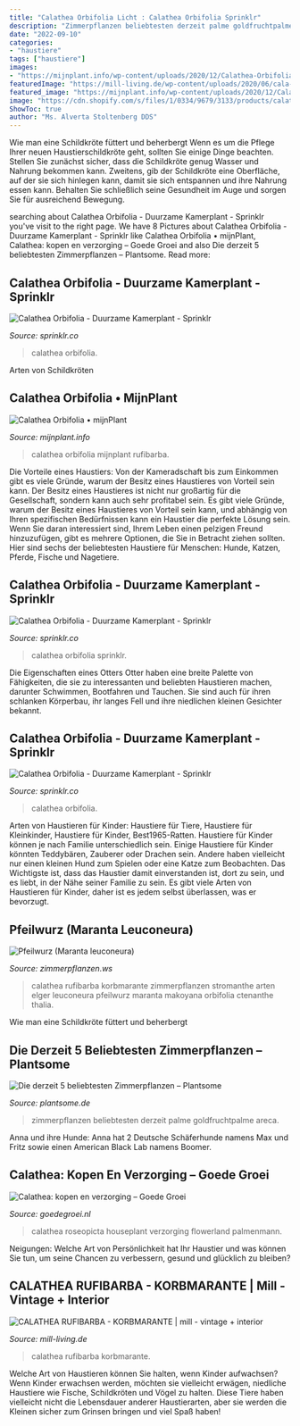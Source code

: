 ```yaml
---
title: "Calathea Orbifolia Licht : Calathea Orbifolia Sprinklr"
description: "Zimmerpflanzen beliebtesten derzeit palme goldfruchtpalme areca"
date: "2022-09-10"
categories:
- "haustiere"
tags: ["haustiere"]
images:
- "https://mijnplant.info/wp-content/uploads/2020/12/Calathea-Orbifolia.jpg"
featuredImage: "https://mill-living.de/wp-content/uploads/2020/06/cala-2-2048x2048.jpg"
featured_image: "https://mijnplant.info/wp-content/uploads/2020/12/Calathea-Orbifolia.jpg"
image: "https://cdn.shopify.com/s/files/1/0334/9679/3133/products/calathea-orbifolia-03_2000x2000.progressive.jpg?v=1600702179"
ShowToc: true
author: "Ms. Alverta Stoltenberg DDS"
---
```



Wie man eine Schildkröte füttert und beherbergt
Wenn es um die Pflege Ihrer neuen Haustierschildkröte geht, sollten Sie einige Dinge beachten. Stellen Sie zunächst sicher, dass die Schildkröte genug Wasser und Nahrung bekommen kann. Zweitens, gib der Schildkröte eine Oberfläche, auf der sie sich hinlegen kann, damit sie sich entspannen und ihre Nahrung essen kann. Behalten Sie schließlich seine Gesundheit im Auge und sorgen Sie für ausreichend Bewegung.

	

		
searching about Calathea Orbifolia - Duurzame Kamerplant - Sprinklr you've visit to the right page. We have 8 Pictures about Calathea Orbifolia - Duurzame Kamerplant - Sprinklr like Calathea Orbifolia • mijnPlant, Calathea: kopen en verzorging – Goede Groei and also Die derzeit 5 beliebtesten Zimmerpflanzen – Plantsome. Read more:
		
    
## Calathea Orbifolia - Duurzame Kamerplant - Sprinklr

<img loading=lazy src="https://cdn.shopify.com/s/files/1/0334/9679/3133/products/Calathea-orbifolia-terracotta-pot-grijs_2000x2000.jpg?v=1600702179" onerror="this.onerror=null;this.src='https://tse3.mm.bing.net/th?id=OIP.yVV5mgiC9DbDDsqOVEsTygHaHa&amp;pid=15.1';" alt="Calathea Orbifolia - Duurzame Kamerplant - Sprinklr">

_Source: sprinklr.co_

>calathea orbifolia. 

	

Arten von Schildkröten

    
## Calathea Orbifolia • MijnPlant

<img loading=lazy src="https://mijnplant.info/wp-content/uploads/2020/12/Calathea-Orbifolia.jpg" onerror="this.onerror=null;this.src='https://tse3.mm.bing.net/th?id=OIP.1_jdBG_yHj5IYRwxlaOUhwHaE8&amp;pid=15.1';" alt="Calathea Orbifolia • mijnPlant">

_Source: mijnplant.info_

>calathea orbifolia mijnplant rufibarba. 

	

Die Vorteile eines Haustiers: Von der Kameradschaft bis zum Einkommen gibt es viele Gründe, warum der Besitz eines Haustieres von Vorteil sein kann.
Der Besitz eines Haustieres ist nicht nur großartig für die Gesellschaft, sondern kann auch sehr profitabel sein. Es gibt viele Gründe, warum der Besitz eines Haustieres von Vorteil sein kann, und abhängig von Ihren spezifischen Bedürfnissen kann ein Haustier die perfekte Lösung sein. Wenn Sie daran interessiert sind, Ihrem Leben einen pelzigen Freund hinzuzufügen, gibt es mehrere Optionen, die Sie in Betracht ziehen sollten. Hier sind sechs der beliebtesten Haustiere für Menschen: Hunde, Katzen, Pferde, Fische und Nagetiere.

    
## Calathea Orbifolia - Duurzame Kamerplant - Sprinklr

<img loading=lazy src="https://cdn.shopify.com/s/files/1/0334/9679/3133/products/calathea-orbifolia-03_2000x2000.progressive.jpg?v=1600702179" onerror="this.onerror=null;this.src='https://tse3.mm.bing.net/th?id=OIP.h0RCozIgUqAF6vw3w2U4bwHaHa&amp;pid=15.1';" alt="Calathea Orbifolia - Duurzame Kamerplant - Sprinklr">

_Source: sprinklr.co_

>calathea orbifolia sprinklr. 

	

Die Eigenschaften eines Otters
Otter haben eine breite Palette von Fähigkeiten, die sie zu interessanten und beliebten Haustieren machen, darunter Schwimmen, Bootfahren und Tauchen. Sie sind auch für ihren schlanken Körperbau, ihr langes Fell und ihre niedlichen kleinen Gesichter bekannt.

    
## Calathea Orbifolia - Duurzame Kamerplant - Sprinklr

<img loading=lazy src="https://cdn.shopify.com/s/files/1/0334/9679/3133/products/Calathea-orbifolia-terracotta-pot-maan_800x800_crop_center.jpg?v=1600702179" onerror="this.onerror=null;this.src='https://tse1.mm.bing.net/th?id=OIP.J9ooy4Lc0oHVo2nFB8EIaAHaHa&amp;pid=15.1';" alt="Calathea Orbifolia - Duurzame Kamerplant - Sprinklr">

_Source: sprinklr.co_

>calathea orbifolia. 

	

Arten von Haustieren für Kinder: Haustiere für Tiere, Haustiere für Kleinkinder, Haustiere für Kinder, Best1965-Ratten.
Haustiere für Kinder können je nach Familie unterschiedlich sein. Einige Haustiere für Kinder könnten Teddybären, Zauberer oder Drachen sein. Andere haben vielleicht nur einen kleinen Hund zum Spielen oder eine Katze zum Beobachten. Das Wichtigste ist, dass das Haustier damit einverstanden ist, dort zu sein, und es liebt, in der Nähe seiner Familie zu sein. Es gibt viele Arten von Haustieren für Kinder, daher ist es jedem selbst überlassen, was er bevorzugt.

    
## Pfeilwurz (Maranta Leuconeura)

<img loading=lazy src="https://zimmerpflanzen.ws/wp-content/uploads/2008/11/calathea-rufibarba.jpg" onerror="this.onerror=null;this.src='https://tse1.mm.bing.net/th?id=OIP.16-v0DLnqHSF774JjVRn_wHaEo&amp;pid=15.1';" alt="Pfeilwurz (Maranta leuconeura)">

_Source: zimmerpflanzen.ws_

>calathea rufibarba korbmarante zimmerpflanzen stromanthe arten elger leuconeura pfeilwurz maranta makoyana orbifolia ctenanthe thalia. 

	

Wie man eine Schildkröte füttert und beherbergt

    
## Die Derzeit 5 Beliebtesten Zimmerpflanzen – Plantsome

<img loading=lazy src="https://cdn.shopify.com/s/files/1/0761/9483/files/Calathea_9a224665-5910-40a7-a88b-f33030fcd7e6_large.jpg?v=1551867141" onerror="this.onerror=null;this.src='https://tse2.mm.bing.net/th?id=OIP.CXfIawjuDYJItd3FufTRMwHaHc&amp;pid=15.1';" alt="Die derzeit 5 beliebtesten Zimmerpflanzen – Plantsome">

_Source: plantsome.de_

>zimmerpflanzen beliebtesten derzeit palme goldfruchtpalme areca. 

	

Anna und ihre Hunde: Anna hat 2 Deutsche Schäferhunde namens Max und Fritz sowie einen American Black Lab namens Boomer.

    
## Calathea: Kopen En Verzorging – Goede Groei

<img loading=lazy src="https://goedegroei.nl/wp-content/uploads/Calathea-roseopicta-2-Sh-981.jpg" onerror="this.onerror=null;this.src='https://tse4.mm.bing.net/th?id=OIP.T6e0Y5Iqua8Y9xr0tdbCfQHaFj&amp;pid=15.1';" alt="Calathea: kopen en verzorging – Goede Groei">

_Source: goedegroei.nl_

>calathea roseopicta houseplant verzorging flowerland palmenmann. 

	

Neigungen: Welche Art von Persönlichkeit hat Ihr Haustier und was können Sie tun, um seine Chancen zu verbessern, gesund und glücklich zu bleiben?

    
## CALATHEA RUFIBARBA - KORBMARANTE | Mill - Vintage + Interior

<img loading=lazy src="https://mill-living.de/wp-content/uploads/2020/06/cala-2-2048x2048.jpg" onerror="this.onerror=null;this.src='https://tse4.mm.bing.net/th?id=OIP.zgyqgIphLOPjiGNu6oBfhgHaHa&amp;pid=15.1';" alt="CALATHEA RUFIBARBA - KORBMARANTE | mill - vintage + interior">

_Source: mill-living.de_

>calathea rufibarba korbmarante. 

	

Welche Art von Haustieren können Sie halten, wenn Kinder aufwachsen?
Wenn Kinder erwachsen werden, möchten sie vielleicht erwägen, niedliche Haustiere wie Fische, Schildkröten und Vögel zu halten. Diese Tiere haben vielleicht nicht die Lebensdauer anderer Haustierarten, aber sie werden die Kleinen sicher zum Grinsen bringen und viel Spaß haben!

